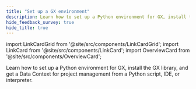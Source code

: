 ```yaml
---
title: "Set up a GX environment"
description: Learn how to set up a Python environment for GX, install the GX library, and get a Data Context for project management from a Python script, IDE, or interpreter.
hide_feedback_survey: true
hide_title: true
---
```


import LinkCardGrid from '@site/src/components/LinkCardGrid';
import LinkCard from '@site/src/components/LinkCard';
import OverviewCard from '@site/src/components/OverviewCard';

<OverviewCard title={frontMatter.title}>
  Learn how to set up a Python environment for GX, install the GX library, and get a Data Context for project management from a Python script, IDE, or interpreter.
</OverviewCard>


<LinkCardGrid>

  <LinkCard 
    topIcon 
    label="Install Python"
    description="Install the Python language and set up a virtual environment"
    to="/core/set_up_a_gx_environment/install_python" 
    icon="/img/expectation_icon.svg" 
  />
  
  <LinkCard 
    topIcon 
    label="Install GX"
    description="Install the GX Python library."
    to="/core/set_up_a_gx_environment/install_gx" 
    icon="/img/expectation_icon.svg" 
  />

  <LinkCard 
    topIcon 
    label="Create a Data Context"
    description="Create an Ephemeral, File, or GX Cloud Data Context."
    to="/core/set_up_a_gx_environment/create_a_data_context" 
    icon="/img/expectation_icon.svg" 
  />

</LinkCardGrid>